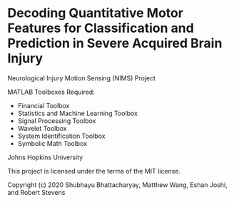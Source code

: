 # Decoding Quantitative Motor Features for Classification and Prediction in Severe Acquired Brain Injury

Neurological Injury Motion Sensing (NIMS) Project

MATLAB Toolboxes Required:
- Financial Toolbox
- Statistics and Machine Learning Toolbox
- Signal Processing Toolbox
- Wavelet Toolbox
- System Identification Toolbox
- Symbolic Math Toolbox

Johns Hopkins University

This project is licensed under the terms of the MIT license.

Copyright (c) 2020 Shubhayu Bhattacharyay, Matthew Wang, Eshan Joshi, and Robert Stevens
